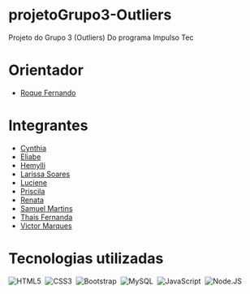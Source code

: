 # projetoGrupo3-Outliers
Projeto do Grupo 3 (Outliers) Do programa Impulso Tec

# Orientador

- <a href="https://www.linkedin.com/in/coach-roque-fernando/" target="_blank">Roque Fernando</a>

# Integrantes

- <a href="https://www.linkedin.com/in/cynthia-cavalcanti-249033215/" target="_blank">Cynthia</a>
- <a href="https://github.com/Goburou" target="_blank">Eliabe</a>
- <a href="https://www.linkedin.com/in/hemylli/" target="_blank">Hemylli</a>
- <a href="https://www.linkedin.com/in/larissa-soares-tech/" target="_blank">Larissa Soares</a>
- <a href="https://www.linkedin.com/in/luciene-bento-de-oliveira-3a6a01198/" target="_blank">Luciene</a>
- <a href="https://www.linkedin.com/in/priscila-almeida-b71b9265/" target="_blank">Priscila</a>
- <a href="https://github.com/reklausing19" target="_blank">Renata</a>
- <a href="https://www.linkedin.com/in/sgmartinss/" target="_blank">Samuel Martins</a>
- <a href="https://github.com/Thais-Vicente" target="_blank">Thais Fernanda</a>
- <a href="https://www.linkedin.com/in/larissa-soares-tech/" target="_blank">Victor Marques</a>


# Tecnologias utilizadas

![HTML5](https://img.shields.io/badge/HTML5-0D1117?style=for-the-badge&logo=html5&logoColor=E34F26?&labelColor=0D1117)&nbsp;
![CSS3](https://img.shields.io/badge/-CSS-0D1117?style=for-the-badge&logo=CSS3&logoColor=1572B6&labelColor=0D1117)&nbsp;
![Bootstrap](https://img.shields.io/badge/-boostrap-0D1117?style=for-the-badge&logo=bootstrap&labelColor=0D1117)&nbsp;
![MySQL](https://img.shields.io/badge/-mysql-0D1117?style=for-the-badge&logo=mysql&labelColor=0D1117)&nbsp;
![JavaScript](https://img.shields.io/badge/-JavaScript-0D1117?style=for-the-badge&logo=javascript&labelColor=0D1117&textColor=0D1117)&nbsp;
![Node.JS](https://img.shields.io/badge/-Node.JS-0D1117?style=for-the-badge&logo=node.js&labelColor=0D1117&textColor=0D1117)&nbsp;

